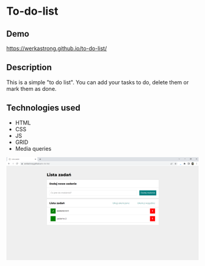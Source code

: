 # To-do-list

## Demo

https://werkastrong.github.io/to-do-list/

## Description
This is a simple "to do list". You can add your tasks to do, delete them or mark them as done. 

## Technologies used
<ul>
  <li>HTML</li>
  <li>CSS</li>
  <li>JS</li>
  <li>GRID</li>
  <li>Media queries</li>
</ul>


![screenshot](/CSS/images/projekt_printscreen_modul7.PNG)
